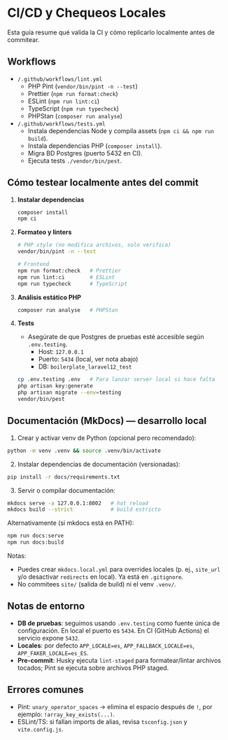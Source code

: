 # CI/CD y Chequeos Locales

Esta guía resume qué valida la CI y cómo replicarlo localmente antes de commitear.

## Workflows

- `/.github/workflows/lint.yml`
    - PHP Pint (`vendor/bin/pint -n --test`)
    - Prettier (`npm run format:check`)
    - ESLint (`npm run lint:ci`)
    - TypeScript (`npm run typecheck`)
    - PHPStan (`composer run analyse`)
- `/.github/workflows/tests.yml`
    - Instala dependencias Node y compila assets (`npm ci && npm run build`).
    - Instala dependencias PHP (`composer install`).
    - Migra BD Postgres (puerto 5432 en CI).
    - Ejecuta tests `./vendor/bin/pest`.

## Cómo testear localmente antes del commit

1. **Instalar dependencias**

    ```bash
    composer install
    npm ci
    ```

2. **Formateo y linters**

    ```bash
    # PHP style (no modifica archivos, solo verifica)
    vendor/bin/pint -n --test

    # Frontend
    npm run format:check   # Prettier
    npm run lint:ci        # ESLint
    npm run typecheck      # TypeScript
    ```

3. **Análisis estático PHP**

    ```bash
    composer run analyse   # PHPStan
    ```

4. **Tests**
    - Asegúrate de que Postgres de pruebas esté accesible según `.env.testing`.
        - Host: `127.0.0.1`
        - Puerto: `5434` (local, ver nota abajo)
        - DB: `boilerplate_laravel12_test`
    ```bash
    cp .env.testing .env   # Para lanzar server local si hace falta
    php artisan key:generate
    php artisan migrate --env=testing
    vendor/bin/pest
    ```

## Documentación (MkDocs) — desarrollo local

1. Crear y activar venv de Python (opcional pero recomendado):

```bash
python -m venv .venv && source .venv/bin/activate
```

2. Instalar dependencias de documentación (versionadas):

```bash
pip install -r docs/requirements.txt
```

3. Servir o compilar documentación:

```bash
mkdocs serve -a 127.0.0.1:8002   # hot reload
mkdocs build --strict            # build estricto
```

Alternativamente (si mkdocs está en PATH):

```bash
npm run docs:serve
npm run docs:build
```

Notas:

- Puedes crear `mkdocs.local.yml` para overrides locales (p. ej., `site_url` y/o desactivar `redirects` en local). Ya está en `.gitignore`.
- No commitees `site/` (salida de build) ni el venv `.venv/`.

## Notas de entorno

- **DB de pruebas**: seguimos usando `.env.testing` como fuente única de configuración. En local el puerto es `5434`. En CI (GitHub Actions) el servicio expone `5432`.
- **Locales**: por defecto `APP_LOCALE=es`, `APP_FALLBACK_LOCALE=es`, `APP_FAKER_LOCALE=es_ES`.
- **Pre-commit**: Husky ejecuta `lint-staged` para formatear/lintar archivos tocados; Pint se ejecuta sobre archivos PHP staged.

## Errores comunes

- Pint: `unary_operator_spaces` → elimina el espacio después de `!`, por ejemplo: `!array_key_exists(...)`.
- ESLint/TS: si fallan imports de alias, revisa `tsconfig.json` y `vite.config.js`.
